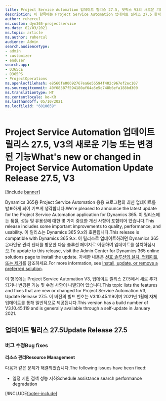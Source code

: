 ```yaml
---
title: Project Service Automation 업데이트 릴리스 27.5, 핫픽스 V3의 새로운 기능 또는 변경된 기능
description: 이 항목에는 Project Service Automation 업데이트 릴리스 27.5 핫픽스, V3에서 사용할 수 있는 기능 및 수정 사항이 나열되어 있습니다.
author: ruhercul
ms.custom: dyn365-projectservice
ms.date: 02/03/2021
ms.topic: article
ms.author: ruhercul
audience: Admin
search.audienceType:
- admin
- customizer
- enduser
search.app:
- D365CE
- D365PS
- ProjectOperations
ms.openlocfilehash: e8560fe00692767ea6e56594f402c967ef2ec107
ms.sourcegitcommit: 40f68387f594180af64a5e5c748b6efa188bd300
ms.translationtype: HT
ms.contentlocale: ko-KR
ms.lasthandoff: 05/10/2021
ms.locfileid: "6010659"
---
```

# <a name="whats-new-or-changed-in-project-service-automation-update-release-275-v3"></a><span data-ttu-id="416d3-103">Project Service Automation 업데이트 릴리스 27.5, V3의 새로운 기능 또는 변경된 기능</span><span class="sxs-lookup"><span data-stu-id="416d3-103">What's new or changed in Project Service Automation Update Release 27.5, V3</span></span>

[!include [banner](../includes/psa-now-project-operations.md)]

<span data-ttu-id="416d3-104">Dynamics 365용 Project Service Automation 응용 프로그램의 최신 업데이트를 발표하게 되어 기쁘게 생각합니다.</span><span class="sxs-lookup"><span data-stu-id="416d3-104">We’re pleased to announce the latest update for the Project Service Automation application for Dynamics 365.</span></span> <span data-ttu-id="416d3-105">이 릴리스에는 품질, 성능 및 유용성에 대한 몇 가지 중요한 개선 사항이 포함되어 있습니다.</span><span class="sxs-lookup"><span data-stu-id="416d3-105">This release includes some important improvements to quality, performance, and usability.</span></span> <span data-ttu-id="416d3-106">이 릴리스는 Dynamics 365 9.x와 호환됩니다.</span><span class="sxs-lookup"><span data-stu-id="416d3-106">This release is compatible with Dynamics 365 9.x.</span></span> <span data-ttu-id="416d3-107">이 릴리스로 업데이트하려면 Dynamics 365 온라인용 관리 센터를 방문한 다음 솔루션 페이지로 이동하여 업데이트를 설치하십시오.</span><span class="sxs-lookup"><span data-stu-id="416d3-107">To update to this release, visit the Admin Center for Dynamics 365 online solutions page to install the update.</span></span> <span data-ttu-id="416d3-108">자세한 내용은 [선호 솔루션의 설치, 업데이트 또는 제거](/power-platform/admin/install-remove-preferred-solution)를 참조하세요.</span><span class="sxs-lookup"><span data-stu-id="416d3-108">For more information, see [Install, update, or remove a preferred solution](/power-platform/admin/install-remove-preferred-solution).</span></span>

<span data-ttu-id="416d3-109">이 항목에는 Project Service Automation V3, 업데이트 릴리스 27.5에서 새로 추가되거나 변경된 기능 및 수정 사항이 나열되어 있습니다.</span><span class="sxs-lookup"><span data-stu-id="416d3-109">This topic lists the features and fixes that are new or changed for Project Service Automation V3, Update Release 27.5.</span></span> <span data-ttu-id="416d3-110">이 버전의 빌드 번호는 V3.10.45.119이며 2021년 1월에 자체 업데이트를 통해 일반적으로 제공됩니다.</span><span class="sxs-lookup"><span data-stu-id="416d3-110">This version has a build number of V3.10.45.119 and is generally available through a self-update in January 2021.</span></span>

## <a name="update-release-275"></a><span data-ttu-id="416d3-111">업데이트 릴리스 27.5</span><span class="sxs-lookup"><span data-stu-id="416d3-111">Update Release 27.5</span></span>

### <a name="bug-fixes"></a><span data-ttu-id="416d3-112">버그 수정</span><span class="sxs-lookup"><span data-stu-id="416d3-112">Bug fixes</span></span>


<span data-ttu-id="416d3-113">**리소스 관리**</span><span class="sxs-lookup"><span data-stu-id="416d3-113">**Resource Management**</span></span>

<span data-ttu-id="416d3-114">다음과 같은 문제가 해결되었습니다.</span><span class="sxs-lookup"><span data-stu-id="416d3-114">The following issues have been fixed:</span></span>

- <span data-ttu-id="416d3-115">일정 지원 검색 성능 저하</span><span class="sxs-lookup"><span data-stu-id="416d3-115">Schedule assistance search performance degradation</span></span>


[!INCLUDE[footer-include](../includes/footer-banner.md)]